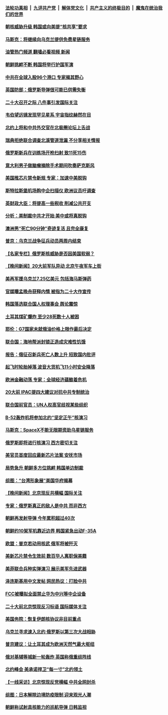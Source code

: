 ####  [法轮功真相](../../../../basic/blob/master/README.md?t=10170831) &nbsp;|&nbsp; [九评共产党](../../../../9ping.md/blob/master/README.md?t=10170831) &nbsp;|&nbsp; [解体党文化](../../../../jtdwh.md/blob/master/README.md?t=10170831)  &nbsp;|&nbsp; [共产主义的终极目的](../../../../gczydzjmd.md/blob/master/README.md?t=10170831) &nbsp;|&nbsp; [魔鬼在统治我们的世界](../../../../mgztzwmdsj.md/blob/master/README.md?t=10170831) 

#### [朝核威胁升级 韩国或向美提“核共享”要求](../pages/nsc418/n13846443.md?t=10170831) 

#### [马斯克：将继续向乌克兰提供免费星链服务](../pages/nsc418/n13845582.md?t=10170831) 

#### [油管热门频道 翻墙必看视频 新闻](http://209.250.226.216:81/youtube.html?10170831)

#### [朝鲜挑衅不断 韩国将举行护国军演](../pages/nsc418/n13846442.md?t=10170831) 

#### [中共在全球入股96个港口 专家揭其野心](../pages/nsc418/n13846440.md?t=10170831) 

#### [英国防部：俄罗斯导弹很可能已供需失衡](../pages/nsc418/n13846665.md?t=10170831) 

#### [二十大召开之际 八件事引发国际关注](../pages/nsc418/n13846666.md?t=10170831) 

#### [韦伯望远镜发现罕见星系 宇宙指纹赫然在目](../pages/nsc418/n13846219.md?t=10170831) 

#### [北约上将和中共外交官在北极圈论坛上舌战](../pages/nsc418/n13846333.md?t=10170831) 

#### [瑞典拒绝联合调查北溪管道泄漏 不分享相关情报](../pages/nsc418/n13846306.md?t=10170831) 

#### [俄罗斯新兵在训练场开枪扫射 致11死15伤](../pages/nsc418/n13846303.md?t=10170831) 

#### [意大利男子做脑瘤摘除手术期间吹奏萨克斯风](../pages/nsc418/n13846312.md?t=10170831) 

#### [美国推芯片禁令新规 专家：加速中美脱钩](../pages/nsc418/n13846274.md?t=10170831) 

#### [斯特拉斯堡机场购中企扫描仪 欧洲议员吁调查](../pages/nsc418/n13846264.md?t=10170831) 

#### [英财政大臣：将提高一些税收 削减公共开支](../pages/nsc418/n13846253.md?t=10170831) 

#### [分析：美制裁中共才开始 美中或将真脱钩](../pages/nsc418/n13845305.md?t=10170831) 

#### [澳洲男“死亡90分钟”奇迹复活 且完全康复](../pages/nsc418/n13845764.md?t=10170831) 

#### [普京：乌克兰战争征兵动员两周内结束](../pages/nsc418/n13846072.md?t=10170831) 

#### [【名家专栏】俄罗斯核威胁是否因美国软弱？](../pages/nsc418/n13846122.md?t=10170831) 



#### [【晚间新闻】20大前军队异动 北京午夜军车上街](../pages/nsc418/n13845997.md?t=10170831) 

#### [美再军援乌克兰7.25亿美元 包括海马斯弹药](../pages/nsc418/n13845957.md?t=10170831) 

#### [官媒曝孟晚舟获释内情 被指为二十大作宣传](../pages/nsc418/n13845964.md?t=10170831) 

#### [韩国落选联合国人权理事会 舆论震惊](../pages/nsc418/n13845875.md?t=10170831) 

#### [土耳其煤矿爆炸 至少28死数十人被困](../pages/nsc418/n13845846.md?t=10170831) 

#### [耶伦：G7国家未就俄油价格上限作最后决定](../pages/nsc418/n13845792.md?t=10170831) 

#### [联合国：海地帮派封锁正造成灾难性饥饿](../pages/nsc418/n13845779.md?t=10170831) 

#### [报告：俄征召新兵死亡人数上升 招致国内批评](../pages/nsc418/n13845696.md?t=10170831) 

#### [起飞时轮胎掉落 波音大货机飞11小时安全降落](../pages/nsc418/n13845760.md?t=10170831) 

#### [欧洲金融动荡 专家：全球经济蕴酿着危机](../pages/nsc418/n13845755.md?t=10170831) 

#### [20大前 IPAC提四大建议对抗中共专制统治](../pages/nsc418/n13845613.md?t=10170831) 

#### [联合国前官员：UN人权高官歧视某些组织](../pages/nsc418/n13845593.md?t=10170831) 

#### [B-52轰炸机将参加北约“坚定正午”核演习](../pages/nsc418/n13845551.md?t=10170831) 

#### [马斯克：SpaceX不能无限期资助乌星链服务](../pages/nsc418/n13845478.md?t=10170831) 

#### [俄罗斯即将进行核演习 西方密切关注](../pages/nsc418/n13845369.md?t=10170831) 

#### [美官员首度回应最新芯片法案 安抚市场](../pages/nsc418/n13845407.md?t=10170831) 

#### [局势急升 朝鲜多方位挑衅 韩国单边制裁](../pages/nsc418/n13845341.md?t=10170831) 



#### [组图：“台湾形象展”美国华府揭幕](../pages/nsc418/n13845263.md?t=10170831) 


#### [【晚间新闻】北京现反共横幅 国际关注](../pages/nsc418/n13845252.md?t=10170831) 

#### [专家：俄罗斯真正的敌人是中共 而非西方](../pages/nsc418/n13845231.md?t=10170831) 

#### [朝鲜再发射导弹 今年累积超过40次](../pages/nsc418/n13844834.md?t=10170831) 

#### [朝鲜约10架军机靠近边界 韩国紧急出动F-35A](../pages/nsc418/n13844809.md?t=10170831) 

#### [欧盟：普京若动用核武 俄军将被歼灭](../pages/nsc418/n13844802.md?t=10170831) 

#### [美新芯片禁令生效前 数百华人离职保美籍](../pages/nsc418/n13844644.md?t=10170831) 

#### [美菲联合兵种实弹演习 展示美军先进武器](../pages/nsc418/n13844699.md?t=10170831) 

#### [泽连斯基用中文发帖 网民热议：打脸中共](../pages/nsc418/n13844723.md?t=10170831) 

#### [FCC被曝拟全面禁止华为中兴等中企设备](../pages/nsc418/n13844686.md?t=10170831) 

#### [二十大前北京惊现反习标语 国际媒体关注](../pages/nsc418/n13844660.md?t=10170831) 

#### [美国务院：恢复伊朗核协议非目前重点](../pages/nsc418/n13844636.md?t=10170831) 

#### [乌克兰寻求速入北约 俄罗斯以第三次大战相胁](../pages/nsc418/n13844567.md?t=10170831) 

#### [普京建议：让土耳其成为欧洲天然气最大枢纽](../pages/nsc418/n13844565.md?t=10170831) 

#### [俄对基辅等城新一轮轰炸 英国称俄重组阵线](../pages/nsc418/n13844574.md?t=10170831) 

#### [北约峰会 美承诺捍卫“每一寸”北约领土](../pages/nsc418/n13844586.md?t=10170831) 

#### [【一线采访】北京惊现反党横幅 中共全网封杀](../pages/nsc418/n13844506.md?t=10170831) 


#### [组图：日本解除边境防疫限制 迎来观光人潮](../pages/nsc418/n13844402.md?t=10170831) 

#### [朝鲜称试射具核能力的巡航导弹 日韩监视](../pages/nsc418/n13844461.md?t=10170831) 

<img src='http://gfw-breaker.win/goodnews/indexes/nsc418.md' width='0px' height='0px'/>
